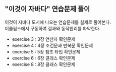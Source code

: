 ## "이것이 자바다" 연습문제 풀이

이것이 자바다 도서에 나오는 연습문제를 실제로 풀어본다.  
이클립스에서 구동하여 결과와 동작원리를 파악한다.

- exercise 3 : 3장 연산자 확인문제  
- exercise 4 : 4장 조건문과 반복문 확인문제  
- exercise 5 : 5장 참조 타입 확인문제  
- exercise 6 : 6장 클래스 확인문제  
- exercise 8 : 8장 클래스 확인문제
